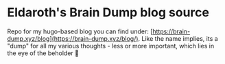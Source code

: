 # Eldaroth's Brain Dump blog source

Repo for my hugo-based blog you can find under: [https://brain-dump.xyz/blog](https://brain-dump.xyz/blog/).
Like the name implies, its a "dump" for all my various thoughts - less or more important, which lies in the eye of the beholder 👀
